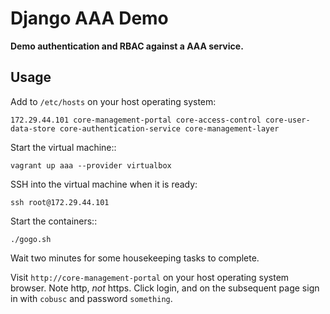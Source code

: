 Django AAA Demo
===============
**Demo authentication and RBAC against a AAA service.**

Usage
-----

Add to `/etc/hosts` on your host operating system:

    172.29.44.101 core-management-portal core-access-control core-user-data-store core-authentication-service core-management-layer

Start the virtual machine::

    vagrant up aaa --provider virtualbox

SSH into the virtual machine when it is ready:

    ssh root@172.29.44.101

Start the containers::

    ./gogo.sh

Wait two minutes for some housekeeping tasks to complete.

Visit `http://core-management-portal` on your host operating system browser. Note http, *not* https. Click login,
and on the subsequent page sign in with `cobusc` and password `something`.

